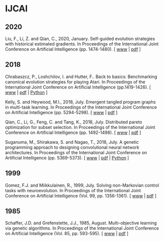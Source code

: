 # IJCAI

## 2020

Liu, F., Li, Z. and Qian, C., 2020, January. Self-guided evolution strategies with historical estimated gradients. In Proceedings of the International Joint Conference on Artificial Intelligence (pp. 1474-1480). [ [www](https://www.ijcai.org/Proceedings/2020/205) | [pdf](https://www.ijcai.org/Proceedings/2020/0205.pdf) ]

## 2018

Chrabaszcz, P., Loshchilov, I. and Hutter, F.. Back to basics: Benchmarking canonical evolution strategies for playing Atari. In Proceedings of the International Joint Conference on Artificial Intelligence (pp.1419-1426). [ [www](https://www.ijcai.org/Proceedings/2018/197) | [pdf](https://www.ijcai.org/Proceedings/2018/0197.pdf) | [Python](https://github.com/PatrykChrabaszcz/Canonical_ES_Atari) ]

Kelly, S. and Heywood, M.I., 2018, July. Emergent tangled program graphs in multi-task learning. In Proceedings of the International Joint Conference on Artificial Intelligence (pp. 5294-5298). [ [www](https://www.ijcai.org/Proceedings/2018/740) | [pdf](https://www.ijcai.org/Proceedings/2018/0740.pdf) ]

Qian, C., Li, G., Feng, C. and Tang, K., 2018, July. Distributed pareto optimization for subset selection. In Proceedings of the International Joint Conference on Artificial Intelligence (pp. 1492-1498). [ [www](https://www.ijcai.org/Proceedings/2018/207) | [pdf](https://www.ijcai.org/Proceedings/2018/0207.pdf) ]

Suganuma, M., Shirakawa, S. and Nagao, T., 2018, July. A genetic programming approach to designing convolutional neural network architectures. In Proceedings of the International Joint Conference on Artificial Intelligence (pp. 5369-5373). [ [www](https://www.ijcai.org/proceedings/2018/755) | [pdf](https://www.ijcai.org/Proceedings/2018/0755.pdf) | [Python](https://github.com/sg-nm/cgp-cnn) ]

## 1999

Gomez, F.J. and Miikkulainen, R., 1999, July. Solving non-Markovian control tasks with neuroevolution. In Proceedings of the International Joint Conference on Artificial Intelligence (Vol. 99, pp. 1356-1361). [ [www](https://www.ijcai.org/proceedings/1999-2/) | [pdf](https://www.ijcai.org/Proceedings/99-2/Papers/097.pdf) ]

## 1985

Schaffer, J.D. and Grefenstette, J.J., 1985, August. Multi-objective learning via genetic algorithms. In Proceedings of the International Joint Conference on Artificial Intelligence (Vol. 85, pp. 593-595). [ [www](https://dl.acm.org/doi/10.5555/1625135.1625248) | [pdf](https://www.ijcai.org/Proceedings/85-1/Papers/113.pdf) ]
